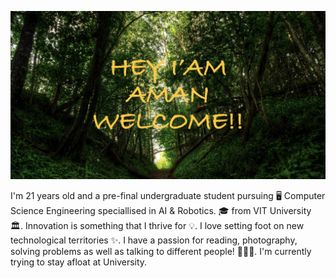
<p align="center">
 
</p align="center">
<img src="https://github.com/metal0bird/metal0bird/blob/main/image/hello_img.jpeg" /></a>

</p>

<p align="center">

I'm 21 years old and a pre-final undergraduate student pursuing 🖥 Computer Science Engineering speciallised in AI & Robotics. 🎓 from VIT University 🏛. Innovation is something that I thrive for 💡. I love setting foot on new technological territories ✨. I have a passion for reading, photography, solving problems as well as talking to different people! 👨🏻‍💻. I'm currently trying to stay afloat at University.

</p> 
